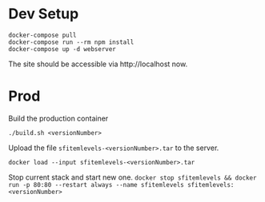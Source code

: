 # Dev Setup

```
docker-compose pull
docker-compose run --rm npm install
docker-compose up -d webserver
```

The site should be accessible via http://localhost now.

# Prod

Build the production container

```
./build.sh <versionNumber>
```

Upload the file ```sfitemlevels-<versionNumber>.tar``` to the server.

```docker load --input sfitemlevels-<versionNumber>.tar```

Stop current stack and start new one.
```docker stop sfitemlevels && docker run -p 80:80 --restart always --name sfitemlevels sfitemlevels:<versionNumber>```



